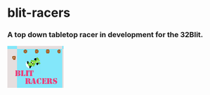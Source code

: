 # blit-racers

### A top down tabletop racer in development for the 32Blit.
![image](https://github.com/shane-powell/blit-racers/blob/main/splash.png)

